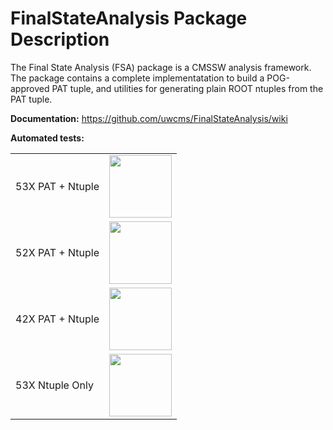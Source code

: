 FinalStateAnalysis Package Description
======================================

The Final State Analysis (FSA) package is a CMSSW analysis framework.  
The package contains a complete implementatation to build a POG-approved 
PAT tuple, and utilities for generating plain ROOT ntuples from the PAT tuple.

**Documentation:** https://github.com/uwcms/FinalStateAnalysis/wiki

**Automated tests:**
<table>
    <tr>
        <td>53X PAT + Ntuple</td> 
        <td><a href='http://login06.hep.wisc.edu:8080/job/FinalStateAnalysis/'><img src='https://www.hep.wisc.edu/~efriis/badges/FSA.jpg' width='100'></a></td>
    </tr>
    <tr>
        <td>52X PAT + Ntuple</td> 
        <td><a href='http://login06.hep.wisc.edu:8080/job/FinalStateAnalysis-52X/'><img src='https://www.hep.wisc.edu/~efriis/badges/FSA-52X.jpg' width='100'></a></td>
    </tr>
    <tr>
        <td>42X PAT + Ntuple</td> 
        <td><a href='http://login06.hep.wisc.edu:8080/job/FinalStateAnalysis-42X/'><img src='https://www.hep.wisc.edu/~efriis/badges/FSA-42X.jpg' width='100'></a></td>
    </tr>
    <tr>
        <td>53X Ntuple Only</td> 
        <td><a href='http://login06.hep.wisc.edu:8080/job/FinalStateAnalysis-NoPAT/'><img src='https://www.hep.wisc.edu/~efriis/badges/FSA-NoPAT.jpg' width='100'></a></td>
    </tr>
</table>

